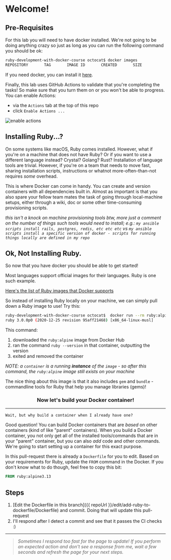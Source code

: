 # Welcome!

## Pre-Requisites

For this lab you will need to have docker installed. We're not going to be doing anything crazy so just as long as you can run the following command you should be ok:

```sh
ruby-development-with-docker-course octocat$ docker images
REPOSITORY       TAG       IMAGE ID       CREATED       SIZE
```

If you need docker, you can install it [here](https://www.docker.com/products/docker-desktop).

Finally, this lab uses GitHub Actions to validate that you're completing the tasks! So make sure that you turn them on or you won't be able to progress. You can enable Actions:

- via the `Actions` tab at the top of this repo
- click `Enable Actions ...`

![enable actions](https://github.com/kran-learn-something-pls/ruby-development-with-docker-course/blob/main/assets/enable-actions.gif?raw=true)

## Installing Ruby...?

On some systems like macOS, Ruby comes installed. However, what if you're on a machine that does not have Ruby? Or if you want to use a different language instead? Crystal? Golang? Rust? Installation of language tools are trivial. However, if you're on a team that needs to move fast, sharing installation scripts, instructions or whatnot more-often-than-not requires _some_ overhead.

This is where Docker can come in handy. You can create and version containers with all dependencies built in. Almost as important is that you also spare your fellow team mates the task of going through local-machine setups, either through a wiki, doc or some other time-consuming provisioning scripts.

_this isn't a knock on machine provisioning tools btw, more just a comment on the number of things such tools would need to install; e.g.: `my ansible scripts install rails, postgres, redis, etc etc etc` vs `my ansible scripts install a specific version of docker - scripts for running things locally are defined in my repo`_

## Ok, Not Installing Ruby.

So now that you have docker you should be able to get started!

Most languages support official images for their languages. Ruby is one such example.

[Here's the list of Ruby images that Docker supports](https://hub.docker.com/_/ruby/?tab=tags&page=1&ordering=last_updated)

So instead of installing Ruby locally on your machine, we can simply pull down a Ruby image to use! Try this:

```sh
ruby-development-with-docker-course octocat$  docker run --rm ruby:alpine ruby --version
ruby 3.0.0p0 (2020-12-25 revision 95aff21468) [x86_64-linux-musl]
```

This command:
1. downloaded the `ruby:alpine` image from Docker Hub
2. ran the command `ruby --version` in that container, outputting the version
3. exited and removed the container

_NOTE: a `container` is a running **instance** of the `image` - so after this command, the `ruby:alpine` image still exists on your machine_

The nice thing about this image is that it also includes `gem` and `bundle` - commandline tools for Ruby that help you manage libraries (gems)!

<h3 align="center">Now let's build your Docker container!</h3>
<hr>

`Wait, but why build a container when I already have one?`

Good question! You can build Docker containers that are _based_ on other containers (kind of like "parent" containers). When you build a Docker container, you not only get all of the installed tools/commands that are in your "parent" container, but you can also _add_ code and other commands. We're going to start setting up a container for this exact purpose.

In this pull-request there is already a `Dockerfile` for you to edit. Based on your requirements for Ruby, update the `FROM` command in the Docker. If you don't know what to do though, feel free to copy this bit:

```Dockerfile
FROM ruby:alpine3.13
```

## Steps
1. [Edit the Dockerfile in this branch]({{ repoUrl }}/edit/add-ruby-to-dockerfile/Dockerfile) and commit. Doing that will update this pull-request
2. I'll respond after I detect a commit and see that it passes the CI checks :)


<hr>

> _Sometimes I respond too fast for the page to update! If you perform an expected action and don't see a response from me, wait a few seconds and refresh the page for your next steps._
